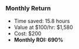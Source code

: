 ### Monthly Return

- Time saved: 15.8 hours
- Value at $100/hr: $1,580
- Cost: $200
- **Monthly ROI: 690%**
